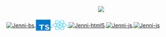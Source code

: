 <div align="center">
  <a href="https://github.com/godzilli">
  <img height="180em" src="https://github-readme-stats.vercel.app/api/top-langs/?username=godzilli&layout=compact&langs_count=7&theme=tokyonight"/>
</div>
  
<div style="display: inline_block"><br>
  <img align="center" alt="Jenni-bs" height="30" width="40" src="https://cdn.jsdelivr.net/gh/devicons/devicon/icons/bootstrap/bootstrap-plain.svg">
  <img align="center" alt="Jenni-Ts" height="30" width="40" src="https://raw.githubusercontent.com/devicons/devicon/master/icons/typescript/typescript-plain.svg">
  <img align="center" alt="Jenni-React" height="30" width="40" src="https://raw.githubusercontent.com/devicons/devicon/master/icons/react/react-original.svg">
  <img align="center" alt="Jenni-html5" height="30" width="40" src="https://cdn.jsdelivr.net/gh/devicons/devicon/icons/html5/html5-plain.svg">
  <img align="center" alt="Jenni-js" height="30" width="40" src="https://cdn.jsdelivr.net/gh/devicons/devicon/icons/javascript/javascript-plain.svg">
    <img align="center" alt="Jenni-js" height="30" width="40" src="https://cdn.jsdelivr.net/gh/devicons/devicon/icons/linkedin/linkedin-original-wordmark.svg" link="https://www.linkedin.com/in/zillij">

</div>
